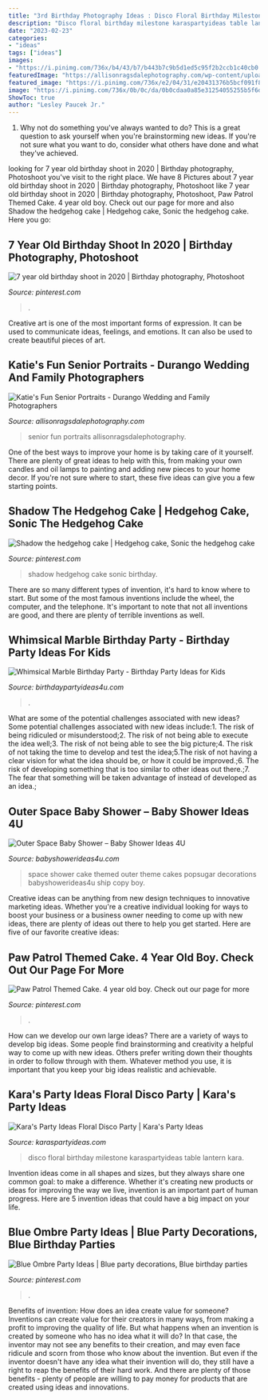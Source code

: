 ```yaml
---
title: "3rd Birthday Photography Ideas : Disco Floral Birthday Milestone Karaspartyideas Table Lantern Kara"
description: "Disco floral birthday milestone karaspartyideas table lantern kara"
date: "2023-02-23"
categories:
- "ideas"
tags: ["ideas"]
images:
- "https://i.pinimg.com/736x/b4/43/b7/b443b7c9b5d1ed5c95f2b2ccb1c40cb0.jpg"
featuredImage: "https://allisonragsdalephotography.com/wp-content/uploads/2014/03/allisonragsdalephotography-7672.jpg"
featured_image: "https://i.pinimg.com/736x/e2/04/31/e20431376b5bcf091f83f7139655c388.jpg"
image: "https://i.pinimg.com/736x/0b/0c/da/0b0cdaa0a85e31254055255b5f6d9238.jpg"
ShowToc: true
author: "Lesley Paucek Jr."
---
```



1. Why not do something you've always wanted to do? This is a great question to ask yourself when you're brainstorming new ideas. If you're not sure what you want to do, consider what others have done and what they've achieved.

	

		
looking for 7 year old birthday shoot in 2020 | Birthday photography, Photoshoot you've visit to the right place. We have 8 Pictures about 7 year old birthday shoot in 2020 | Birthday photography, Photoshoot like 7 year old birthday shoot in 2020 | Birthday photography, Photoshoot, Paw Patrol Themed Cake. 4 year old boy. Check out our page for more and also Shadow the hedgehog cake | Hedgehog cake, Sonic the hedgehog cake. Here you go:
		
    
## 7 Year Old Birthday Shoot In 2020 | Birthday Photography, Photoshoot

<img loading=lazy src="https://i.pinimg.com/736x/d2/16/71/d21671019f264b1e72f4d1469d91aa53.jpg" onerror="this.onerror=null;this.src='https://tse4.mm.bing.net/th?id=OIP.Zehh85ZzNpIt_bogEdHtjgHaKX&amp;pid=15.1';" alt="7 year old birthday shoot in 2020 | Birthday photography, Photoshoot">

_Source: pinterest.com_

>. 

	

Creative art is one of the most important forms of expression. It can be used to communicate ideas, feelings, and emotions. It can also be used to create beautiful pieces of art.

    
## Katie&#039;s Fun Senior Portraits - Durango Wedding And Family Photographers

<img loading=lazy src="https://allisonragsdalephotography.com/wp-content/uploads/2014/03/allisonragsdalephotography-7672.jpg" onerror="this.onerror=null;this.src='https://tse4.mm.bing.net/th?id=OIP.unAOjQLhBYBBWXyRzyWYugHaLI&amp;pid=15.1';" alt="Katie&#039;s Fun Senior Portraits - Durango Wedding and Family Photographers">

_Source: allisonragsdalephotography.com_

>senior fun portraits allisonragsdalephotography. 

	

One of the best ways to improve your home is by taking care of it yourself. There are plenty of great ideas to help with this, from making your own candles and oil lamps to painting and adding new pieces to your home decor. If you're not sure where to start, these five ideas can give you a few starting points.

    
## Shadow The Hedgehog Cake | Hedgehog Cake, Sonic The Hedgehog Cake

<img loading=lazy src="https://i.pinimg.com/736x/e2/04/31/e20431376b5bcf091f83f7139655c388.jpg" onerror="this.onerror=null;this.src='https://tse2.mm.bing.net/th?id=OIP.XiDH5QxJCcPd-kbvmu2FaQHaJ3&amp;pid=15.1';" alt="Shadow the hedgehog cake | Hedgehog cake, Sonic the hedgehog cake">

_Source: pinterest.com_

>shadow hedgehog cake sonic birthday. 

	

There are so many different types of invention, it's hard to know where to start. But some of the most famous inventions include the wheel, the computer, and the telephone. It's important to note that not all inventions are good, and there are plenty of terrible inventions as well.

    
## Whimsical Marble Birthday Party - Birthday Party Ideas For Kids

<img loading=lazy src="https://www.birthdaypartyideas4u.com/wp-content/uploads/2017/10/Whimsical-Marble-Birthday-Party-Shimmering-Decorations.jpg" onerror="this.onerror=null;this.src='https://tse3.mm.bing.net/th?id=OIP.ISiAjTOHZcMtTyIXgHIddgHaLG&amp;pid=15.1';" alt="Whimsical Marble Birthday Party - Birthday Party Ideas for Kids">

_Source: birthdaypartyideas4u.com_

>. 

	

What are some of the potential challenges associated with new ideas?
Some potential challenges associated with new ideas include:1. The risk of being ridiculed or misunderstood;2. The risk of not being able to execute the idea well;3. The risk of not being able to see the big picture;4. The risk of not taking the time to develop and test the idea;5.The risk of not having a clear vision for what the idea should be, or how it could be improved.;6. The risk of developing something that is too similar to other ideas out there.;7. The fear that something will be taken advantage of instead of developed as an idea.;
    
## Outer Space Baby Shower – Baby Shower Ideas 4U

<img loading=lazy src="https://babyshowerideas4u.com/wp-content/uploads/2014/07/space-themed-cake.jpg" onerror="this.onerror=null;this.src='https://tse3.mm.bing.net/th?id=OIP.TxXEh9dIyMn4jm-G17l0FwHaLH&amp;pid=15.1';" alt="Outer Space Baby Shower – Baby Shower Ideas 4U">

_Source: babyshowerideas4u.com_

>space shower cake themed outer theme cakes popsugar decorations babyshowerideas4u ship copy boy. 

	

Creative ideas can be anything from new design techniques to innovative marketing ideas. Whether you're a creative individual looking for ways to boost your business or a business owner needing to come up with new ideas, there are plenty of ideas out there to help you get started. Here are five of our favorite creative ideas: 

    
## Paw Patrol Themed Cake. 4 Year Old Boy. Check Out Our Page For More

<img loading=lazy src="https://i.pinimg.com/736x/0b/0c/da/0b0cdaa0a85e31254055255b5f6d9238.jpg" onerror="this.onerror=null;this.src='https://tse1.mm.bing.net/th?id=OIP._VPuiOMsIDOrok1HoV6A1wHaNK&amp;pid=15.1';" alt="Paw Patrol Themed Cake. 4 year old boy. Check out our page for more">

_Source: pinterest.com_

>. 

	

How can we develop our own large ideas?
There are a variety of ways to develop big ideas. Some people find brainstorming and creativity a helpful way to come up with new ideas. Others prefer writing down their thoughts in order to follow through with them. Whatever method you use, it is important that you keep your big ideas realistic and achievable.

    
## Kara&#039;s Party Ideas Floral Disco Party | Kara&#039;s Party Ideas

<img loading=lazy src="https://karaspartyideas.com/wp-content/uploads/2017/11/Floral-Disco-Party-via-Karas-Party-Ideas-KarasPartyIdeas.com24.jpg" onerror="this.onerror=null;this.src='https://tse3.mm.bing.net/th?id=OIP.w3VqU5U8Ugz7ptaM6rz0TAHaLH&amp;pid=15.1';" alt="Kara&#039;s Party Ideas Floral Disco Party | Kara&#039;s Party Ideas">

_Source: karaspartyideas.com_

>disco floral birthday milestone karaspartyideas table lantern kara. 

	

Invention ideas come in all shapes and sizes, but they always share one common goal: to make a difference. Whether it's creating new products or ideas for improving the way we live, invention is an important part of human progress. Here are 5 invention ideas that could have a big impact on your life.

    
## Blue Ombre Party Ideas | Blue Party Decorations, Blue Birthday Parties

<img loading=lazy src="https://i.pinimg.com/736x/b4/43/b7/b443b7c9b5d1ed5c95f2b2ccb1c40cb0.jpg" onerror="this.onerror=null;this.src='https://tse2.mm.bing.net/th?id=OIP.KOlrCaYqKCL7o1oovEmWCAHaJ7&amp;pid=15.1';" alt="Blue Ombre Party Ideas | Blue party decorations, Blue birthday parties">

_Source: pinterest.com_

>. 

	

Benefits of invention: How does an idea create value for someone?
Inventions can create value for their creators in many ways, from making a profit to improving the quality of life. But what happens when an invention is created by someone who has no idea what it will do? In that case, the inventor may not see any benefits to their creation, and may even face ridicule and scorn from those who know about the invention. But even if the inventor doesn't have any idea what their invention will do, they still have a right to reap the benefits of their hard work. And there are plenty of those benefits - plenty of people are willing to pay money for products that are created using ideas and innovations.

